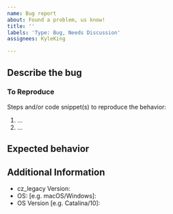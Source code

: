 ```yaml
---
name: Bug report
about: Found a problem, us know!
title: ''
labels: 'Type: Bug, Needs Discussion'
assignees: KyleKing

---
```


## Describe the bug

<!-- TODO: Describe the bug -->
### To Reproduce

<!-- TODO: How can someone else replicate the issue -->

Steps and/or code snippet(s) to reproduce the behavior:

1. ...
2. ...

## Expected behavior

<!-- TODO: What did you expect? -->

## Additional Information

<!-- TODO: Add any relevant versions -->

- cz_legacy Version:
- OS: [e.g. macOS/Windows]:
- OS Version [e.g. Catalina/10]:

<!-- TODO: Add `pip freeze` or other version information that is relevant -->

<!-- 'calcipy:skip_tags' -->
